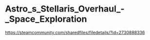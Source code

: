 # Astro_s_Stellaris_Overhaul_-_Space_Exploration
https://steamcommunity.com/sharedfiles/filedetails/?id=2730888336
